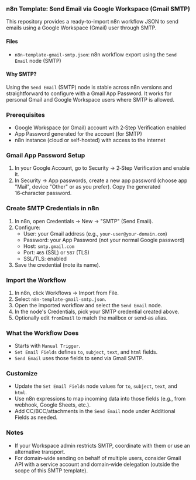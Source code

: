 ### n8n Template: Send Email via Google Workspace (Gmail SMTP)

This repository provides a ready-to-import n8n workflow JSON to send emails using a Google Workspace (Gmail) user through SMTP.

#### Files
- `n8n-template-gmail-smtp.json`: n8n workflow export using the `Send Email` node (SMTP)

#### Why SMTP?
Using the `Send Email` (SMTP) node is stable across n8n versions and straightforward to configure with a Gmail App Password. It works for personal Gmail and Google Workspace users where SMTP is allowed.

### Prerequisites
- Google Workspace (or Gmail) account with 2‑Step Verification enabled
- App Password generated for the account (for SMTP)
- n8n instance (cloud or self-hosted) with access to the internet

### Gmail App Password Setup
1. In your Google Account, go to Security → 2‑Step Verification and enable it.
2. In Security → App passwords, create a new app password (choose app "Mail", device "Other" or as you prefer). Copy the generated 16‑character password.

### Create SMTP Credentials in n8n
1. In n8n, open Credentials → New → "SMTP" (Send Email).
2. Configure:
   - User: your Gmail address (e.g., `your-user@your-domain.com`)
   - Password: your App Password (not your normal Google password)
   - Host: `smtp.gmail.com`
   - Port: `465` (SSL) or `587` (TLS)
   - SSL/TLS: enabled
3. Save the credential (note its name).

### Import the Workflow
1. In n8n, click Workflows → Import from File.
2. Select `n8n-template-gmail-smtp.json`.
3. Open the imported workflow and select the `Send Email` node.
4. In the node's Credentials, pick your SMTP credential created above.
5. Optionally edit `fromEmail` to match the mailbox or send‑as alias.

### What the Workflow Does
- Starts with `Manual Trigger`.
- `Set Email Fields` defines `to`, `subject`, `text`, and `html` fields.
- `Send Email` uses those fields to send via Gmail SMTP.

### Customize
- Update the `Set Email Fields` node values for `to`, `subject`, `text`, and `html`.
- Use n8n expressions to map incoming data into those fields (e.g., from webhook, Google Sheets, etc.).
- Add CC/BCC/attachments in the `Send Email` node under Additional Fields as needed.

### Notes
- If your Workspace admin restricts SMTP, coordinate with them or use an alternative transport.
- For domain‑wide sending on behalf of multiple users, consider Gmail API with a service account and domain‑wide delegation (outside the scope of this SMTP template).

